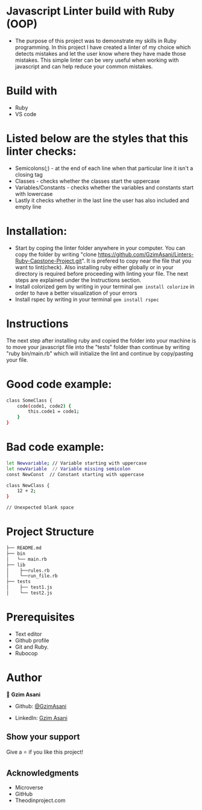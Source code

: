 # Javascript Linter build with Ruby (OOP)

* The purpose of this project was to demonstrate my skills in Ruby programming. In this project I have created a linter of my choice which detects mistakes and let the user know where they have made those mistakes. This simple linter can be very useful when working with javascript and can help reduce your common mistakes.


# Build with

- Ruby
- VS code

# Listed below are the styles that this linter checks:

- Semicolons(;) - at the end of each line when that particular line it isn't a closing tag
- Classes - checks whether the classes start the uppercase
- Variables/Constants - checks whether the variables and constants start with lowercase
- Lastly it checks whether in the last line the user has also included and empty line

# Installation:

- Start by coping the linter folder anywhere in your computer. You can copy the folder by writing "clone https://github.com/GzimAsani/Linters-Ruby-Capstone-Project.git". It is prefered to copy near the file that you want to lint(check). Also installing ruby either globally or in your directory is required before proceeding with linting your file. The next steps are explained under the Instructions section.
- Install colorized gem by writing in your terminal `gem install colorize` in order to have a better visualization of your errors
- Install rspec by writing in your terminal `gem install rspec`

# Instructions

The next step after installing ruby and copied the folder into your machine is to move your javascript file into the "tests" folder than continue by writing "ruby bin/main.rb" which will initialize the lint and continue by copy/pasting your file.

# Good code example:

```bash
class SomeClass {
    code(code1, code2) {
        this.code1 = code1;
    }
}
```
# Bad code example:
```bash
let Newvariable; // Variable starting with uppercase
let newVariable  // Variable missing semicolon
const NewConst  // Constant starting with uppercase

class NewClass {
    12 + 2;
}

// Unexpected blank space
```

# Project Structure

```bash 
├── README.md
├── bin
│   └── main.rb
├── lib
│    ├──rules.rb
│    └──run_file.rb
├── tests
│    ├── test1.js
│    └── test2.js
```

# Prerequisites
- Text editor
- Github profile
- Git and Ruby.
- Rubocop

# Author

👤 **Gzim Asani**

- Github: [@GzimAsani](https://github.com/GzimAsani)

- LinkedIn: [Gzim Asani](https://www.linkedin.com/in/gzim-asani-83390a17a/)

## Show your support

Give a ⭐️ if you like this project!

## Acknowledgments

- Microverse
- GitHub
- Theodinproject.com

